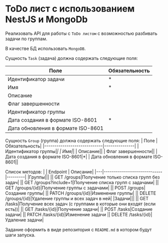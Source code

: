 # ToDo лист с использованием NestJS и MongoDb

Реализовать API для работы с `ToDo листом` с возможностью разбивать задачи по группам. 

В качестве БД использовать `MongoDB`.

Сущность `Task` (задача) должна содержать следующие поля:

| Поле                        | Обязательность|
|-----------------------------|---------------|
| Идентификатор задачи|*|
| Имя|*|
| Описание||
| Флаг завершенности||
| Идентификатор группы||
| Дата создания в формате ISO-8601|*|
| Дата обновления в формате ISO-8601||


Сущность `Group` (группа) должна содержать следующие поля:
| Поле                        | Обязательность|
|-----------------------------|---------------|
| Идентификатор группы|*|
| Имя|*|
| Описание||
| Флаг завершенности||
| Дата создания в формате ISO-8601|*|
| Дата обновления в формате ISO-8601||


Список методов:
|   | Endpoint                    | Описание|
|---|-----------------------------|---------|
|Группы|||
|| GET /groups|Получение только списка групп без задач|
|| GET /groups?include=1|Получение списка групп с задачами|
|| GET /groups/{id}|Получение группы с задачами|
|| POST /groups|Создание группы|
|| PATCH /groups/{id}|Изменение группы|
|| DELETE /groups/{id}|Удаление группы и всех задач в ней|
|Задачи|||
|| GET /tasks|Получение всех задач (с группами в которые они входят (если есть))|
|| GET /tasks/{id}|Получение задачи|
|| POST /tasks|Создание задачи|
|| PATCH /tasks/{id}|Изменение задачи
|| DELETE /tasks/{id}|Удаление задачи|


Задание оформить в виде репозитория с `README.md` в котором будут шаги запуска.
